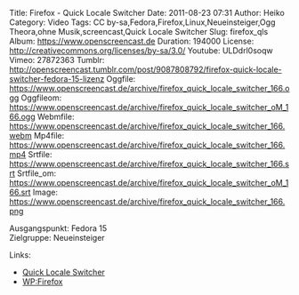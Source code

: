 Title: Firefox - Quick Locale Switcher
Date: 2011-08-23 07:31
Author: Heiko
Category: Video
Tags: CC by-sa,Fedora,Firefox,Linux,Neueinsteiger,Ogg Theora,ohne Musik,screencast,Quick Locale Switcher
Slug: firefox_qls
Album: https://www.openscreencast.de
Duration: 194000
License: http://creativecommons.org/licenses/by-sa/3.0/
Youtube: ULDdrl0soqw
Vimeo: 27872363
Tumblr: http://openscreencast.tumblr.com/post/9087808792/firefox-quick-locale-switcher-fedora-15-lizenz
Oggfile: https://www.openscreencast.de/archive/firefox_quick_locale_switcher_166.ogg
Oggfileom: https://www.openscreencast.de/archive/firefox_quick_locale_switcher_oM_166.ogg
Webmfile: https://www.openscreencast.de/archive/firefox_quick_locale_switcher_166.webm
Mp4file: https://www.openscreencast.de/archive/firefox_quick_locale_switcher_166.mp4
Srtfile: https://www.openscreencast.de/archive/firefox_quick_locale_switcher_166.srt
Srtfile_om: https://www.openscreencast.de/archive/firefox_quick_locale_switcher_oM_166.srt
Image: https://www.openscreencast.de/archive/firefox_quick_locale_switcher_166.png

Ausgangspunkt: Fedora 15  
Zielgruppe: Neueinsteiger  

Links:

  * [Quick Locale Switcher](https://addons.mozilla.org/de/firefox/addon/quick-locale-switcher/ "Link zu Quick Locale Switcher")
  * [WP:Firefox](http://de.wikipedia.org/wiki/Firefox "Link zu Wikipedia")

